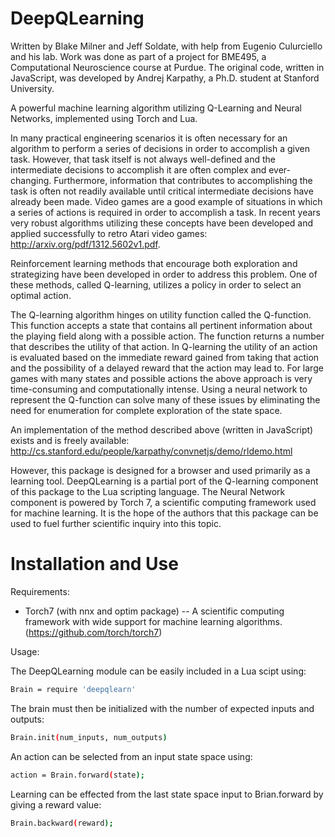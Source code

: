 DeepQLearning
=============

Written by Blake Milner and Jeff Soldate, with help from Eugenio Culurciello and his lab. Work was
done as part of a project for BME495, a Computational Neuroscience course at Purdue. The original
code, written in JavaScript, was developed by Andrej Karpathy, a Ph.D. student at Stanford University.

A powerful machine learning algorithm utilizing Q-Learning and Neural Networks, implemented using Torch
and Lua.

In many practical engineering scenarios it is often necessary for an algorithm to perform a
series of decisions in order to accomplish a given task. However, that task itself is not always
well-defined and the intermediate decisions to accomplish it are often complex and ever-changing.
Furthermore, information that contributes to accomplishing the task is often not readily available
until critical intermediate decisions have already been made. Video games are a good example of
situations in which a series of actions is required in order to accomplish a task. In recent years
very robust algorithms utilizing these concepts have been developed and applied successfully to retro
Atari video games: http://arxiv.org/pdf/1312.5602v1.pdf.

Reinforcement learning methods that encourage both exploration and strategizing have been developed in
order to address this problem. One of these methods, called Q-learning, utilizes a policy in order to
select an optimal action.

The Q-learning algorithm hinges on utility function called the Q-function. This function
accepts a state that contains all pertinent information about the playing field along with a possible
action. The function returns a number that describes the utility of that action. In Q-learning the utility
of an action is evaluated based on the immediate reward gained from taking that action and the
possibility of a delayed reward that the action may lead to. For large games with many states and possible
actions the above approach is very time-consuming and computationally intense. Using a neural network to
represent the Q-function can solve many of these issues by eliminating the need for enumeration for complete
exploration of the state space.

An implementation of the method described above (written in JavaScript) exists and is freely available:
http://cs.stanford.edu/people/karpathy/convnetjs/demo/rldemo.html

However, this package is designed for a browser and used primarily as a learning tool. DeepQLearning is a 
partial port of the Q-learning component of this package to the Lua scripting language. The Neural Network 
component is powered by Torch 7, a scientific computing framework used for machine learning. It is the hope 
of the authors that this package can be used to fuel further scientific inquiry into this topic.


Installation and Use
====================

Requirements:

 * Torch7 (with nnx and optim package) 
-- A scientific computing framework with wide support for machine learning algorithms. (https://github.com/torch/torch7)


Usage:

The DeepQLearning module can be easily included in a Lua scipt using:

```bash
Brain = require 'deepqlearn'
```

The brain must then be initialized with the number of expected inputs and outputs:

```bash
Brain.init(num_inputs, num_outputs)   
```

An action can be selected from an input state space using:

```bash
action = Brain.forward(state); 
```

Learning can be effected from the last state space input to Brian.forward by giving a reward value:

```bash
Brain.backward(reward); 
```

